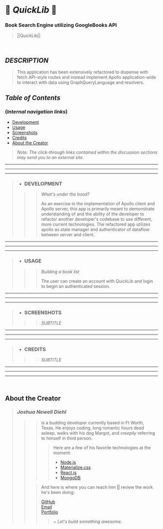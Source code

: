 #   📘 *QuickLib* 📘

### Book Search Engine utilizing GoogleBooks API  
> ||QuickLib||
<br>

## *DESCRIPTION* 
> This application has been extensively refactored to dispense with fetch API-style routes and instead implement Apollo application-wide to interact with data using GraphQueryLanguage and resolvers.
> 
>>  
>> 

## *Table of Contents*
### (*Internal navigation links*)
- [Development](#development)
- [Usage](#usage)
- [Screenshots](#screenshots)
- [Credits](#credits)
- [About the Creator](#about-the-creator)
 
> *Note: The click-through links contained within the discussion sections may send you to an external site.*
___  
___
___
> - ### **DEVELOPMENT**
>>>  *What's under the hood?* <br>
>>>>  
>>>  As an exercise in the implementation of Apollo client and Apollo server, this app is primarily meant to demonstrate understanding of and the ability of the developer to refactor another developer's codebase to use different, more current technologies.
>>>  The refactored app utilizes apollo as state manager and authenticator of dataflow between server and client.  
___  
___
___  

> - ### **USAGE**
>>>  *Building a book list* <br>
>>>>  
>>>  The user can create an account with QuickLib and login to begin an authenticated session.
>>> 
___  
___
___  
> - ### **SCREENSHOTS**
>>>  *SUBTITLE* <br>
>>>>  
>>>  
>>> 
___  
___
___  
> - ### **CREDITS**
>>>  *SUBTITLE* <br>
>>>>  
>>>  
>>> 
___  
___
___  
<br>

## About the Creator

> ### *Joshua Newell Diehl*
>>>  
>>> is a budding developer currently based in Ft Worth, Texas.  He enjoys coding, long romantic hours dead asleep, walks with his dog Margot, and *creepily* referring to himself in third person.  
>>>>  
>>>> Here are a few of his favorite technologies at the moment:
>>>> - [Node.js](https://nodejs.org/en/)  
>>>> - [Materialize.css](https://materializecss.com/)  
>>>> - [React.js](https://reactjs.org/)  
>>>> - [MongoDB](https://www.mongodb.com/)  
>>>>  
>>  
>>> And here is where you can reach him [||](https://developer.mozilla.org/en-US/docs/Web/JavaScript/Reference/Operators/Logical_OR 'Javascript OR Operator') review the work he's been doing:   
>>>
>>> [GitHub](https://github.com/JaynewDee 'Repositories authored by Joshua Newell Diehl')  
>>> [Email](mailto:jdiehl2236@gmail.com)  
>>> [Portfolio](https://jaynewdee.github.io/Personal-Portfolio-Bluev2/)
>>>
>>>> ~ *Let's build something awesome.*

